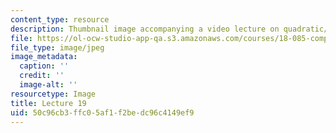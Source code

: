 ```yaml
---
content_type: resource
description: Thumbnail image accompanying a video lecture on quadratic/cubic elements.
file: https://ol-ocw-studio-app-qa.s3.amazonaws.com/courses/18-085-computational-science-and-engineering-i-fall-2008/50c96cb3ffc05af1f2bedc96c4149ef9_19.jpg
file_type: image/jpeg
image_metadata:
  caption: ''
  credit: ''
  image-alt: ''
resourcetype: Image
title: Lecture 19
uid: 50c96cb3-ffc0-5af1-f2be-dc96c4149ef9
---
```

